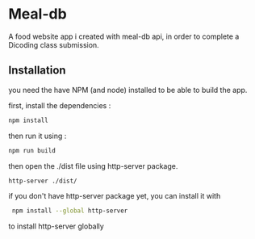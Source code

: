 # Meal-db

A food website app i created with meal-db api, in order to complete a Dicoding class submission.

## Installation

you need the have NPM (and node) installed to be able to build the app.

first, install the dependencies :

```bash
npm install
```

then run it using :

```bash
npm run build
```

then open the ./dist file using http-server package.

```bash
http-server ./dist/
```

if you don't have http-server package yet, you can install it with

```bash
 npm install --global http-server 
```

to install http-server globally
